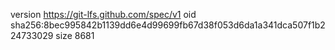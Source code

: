 version https://git-lfs.github.com/spec/v1
oid sha256:8bec995842b1139dd6e4d99699fb67d38f053d6da1a341dca507f1b224733029
size 8681
